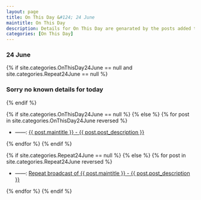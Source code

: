 ```yaml
---
layout: page
title: On This Day &#124; 24 June
maintitle: On This Day
description: Details for On This Day are genarated by the posts added to the website so the content is subject to changes/updates over time.
categories: [On This Day]
---
```


<h3>24 June</h3>

{% if site.categories.OnThisDay24June == null and site.categories.Repeat24June == null %}
  <h3>Sorry no known details for today</h3>
{% endif %}

{% if site.categories.OnThisDay24June == null %}
{% else %}
{% for post in site.categories.OnThisDay24June reversed %}
<ul>
<li> ——: <a href="{{ post.url }}">{{ post.maintitle }} - {{ post.post_description }}</a></li>
</ul>
{% endfor %}
{% endif %}

{% if site.categories.Repeat24June == null %}
{% else %}
{% for post in site.categories.Repeat24June reversed %}
<ul>
<li> ——: <a href="{{ post.url }}">Repeat broadcast of {{ post.maintitle }} - {{ post.post_description }}</a></li>
</ul>
{% endfor %}
{% endif %}
